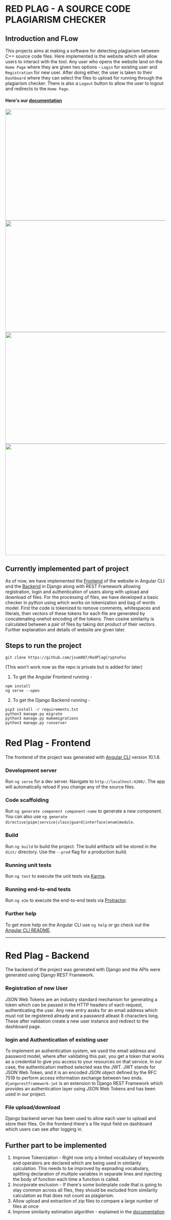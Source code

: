 # RED PLAG - A SOURCE CODE PLAGIARISM CHECKER

## Introduction and FLow

This projects aims at making a software for detecting plagiarism between C++ source code files. Here implemented is the website which will allow users to interact with the tool. Any user who opens the website land on the `Home Page` where they are given two options - `Login` for existing user and `Registration` for new user. After doing either, the user is taken to their `Dashboard` where they can select the files to upload for running through the plagiarism checker. There is also a `Logout` button to allow the user to logout and redirects to the `Home Page`. 

#### Here's our [documentation](https://docs.google.com/document/d/11NyQamU9AtR0plAUP0oWx-LPotVjP6HmO8i4wlY4_Ms/edit?usp=sharing)

<p slign="center">
<img src="https://github.com/jsum007/RedPlagCryptoFox/blob/final/screenshots/home.png" width="700" height="350"/>  
<img src="https://github.com/jsum007/RedPlagCryptoFox/blob/final/screenshots/login.png" width="700" height="350"/>   
<img src="https://github.com/jsum007/RedPlagCryptoFox/blob/final/screenshots/register.png" width="700" height="350"/>
<img src="https://github.com/jsum007/RedPlagCryptoFox/blob/final/screenshots/dashboard.png" width="700" height="350"/>
 </p>

## Currently implemented part of project 

As of now, we have implemented the [Frontend](#front) of the website in Angular CLI and the [Backend](#back) in Django along with REST Framework allowing registration, login and authentication of users along with upload and download of files. For the processing of files, we have developed a basic checker in python using which works on tokenization and bag of words model. First the code is tokenized to remove comments, whitespaces and literals, then vectors of these tokens for each file are generated by concatenating onehot encoding of the tokens. Then cosine similarity is calculated between a pair of files by taking dot product of their vectors. Further explanation and details of website are given later.

## Steps to run the project 

`git clone https://github.com/jsum007/RedPlagCryptoFox`

(This won't work now as the repo is private but is added for later)

1. To get the Angular Frontend running - <br>
```
npm install
ng serve --open
````

2. To get the Django Backend running - <br>
```
pip3 install -r requirements.txt
python3 manage.py migrate
python3 manage.py makemigrations
python3 manage.py runserver
```

# Red Plag - Frontend <a name="front"></a>

The frontend of the project was generated with [Angular CLI](https://github.com/angular/angular-cli) version 10.1.6.

### Development server

Run `ng serve` for a dev server. Navigate to `http://localhost:4200/`. The app will automatically reload if you change any of the source files.

### Code scaffolding

Run `ng generate component component-name` to generate a new component. You can also use `ng generate directive|pipe|service|class|guard|interface|enum|module`.

### Build

Run `ng build` to build the project. The build artifacts will be stored in the `dist/` directory. Use the `--prod` flag for a production build.

### Running unit tests

Run `ng test` to execute the unit tests via [Karma](https://karma-runner.github.io).

### Running end-to-end tests

Run `ng e2e` to execute the end-to-end tests via [Protractor](http://www.protractortest.org/).

### Further help

To get more help on the Angular CLI use `ng help` or go check out the [Angular CLI README](https://github.com/angular/angular-cli/blob/master/README.md).

****** 

# Red Plag - Backend

The backend of the project was generated with Django and the APIs were generated using Django REST Framework. 

### Registration of new User

JSON Web Tokens are an industry standard mechanism for generating a token which can be passed in the HTTP headers of each request, authenticating the user. Any new entry assks for an email address which must not be registered already and a password atleast 8 characters long. These after validation create a new user instance and redirect to the dashboard page.


### login and Authentication of existing user

To implement an authentication system, we used the email address and password model, where after validating this pair, you get a token that works as a credential to give you access to your resources on that service. In our case, the authentication method selected was the JWT. JWT stands for JSON Web Token, and it is an encoded JSON object defined by the RFC 7519 to perform access information exchange between two ends. `djangorestframework-jwt` is an extension to Django REST Framework which provides an authentication layer using JSON Web Tokens and has been used in our project.

### File upload/download

Django backend server has been used to allow each user to upload and store their files. On the frontend there's a file input field on dashboard which users can see after logging in.

## Further part to be implemented

1. Improve Tokenization - Right now only a limited vocabulary of keywords and operators are declared which are being used in similarity calculation. This needs to be improved by 
expnading vocabulary, splitting declaration of multiple variables in separate lines and injecting the body of function each time a function is called. 
2. Incorporate exclusion - If there's some boilerplate code that is going to stay common across all files, they should be excluded from similarity calculation as that does not count as plagiarism.
3. Allow upload and extraction of zip files to compare a large number of files at once
4. Improve similarity estimation algorithm - explained in the [documentation](https://docs.google.com/document/d/11NyQamU9AtR0plAUP0oWx-LPotVjP6HmO8i4wlY4_Ms/edit?usp=sharing)
